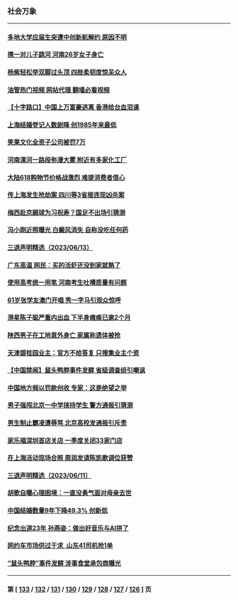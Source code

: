 ### 社会万象
---
#### [多地大学应届生突遭中创新航解约 原因不明](../../pages/ncid282/n14016440.md?06152045) 
#### [携一对儿子跳河 河南26岁女子身亡](../../pages/ncid282/n14016393.md?06152045) 
#### [杨紫轻松举双脚过头顶 四肢柔韧度惊呆众人](../../pages/ncid282/n14016257.md?06152045) 
#### [油管热门视频 网站代理 翻墙必看视频](http://138.2.39.72:81/youtube.html?epic-marker?06152045)
#### [【十字路口】中国上万富豪逃离 香港给台血泪课](../../pages/ncid282/n14016018.md?06152045) 
#### [上海结婚登记人数剧降 创1985年来最低](../../pages/ncid282/n14015997.md?06152045) 
#### [笑果文化全资子公司被罚7万](../../pages/ncid282/n14015874.md?06152045) 
#### [河南漯河一路段弥漫大雾 附近有多家化工厂](../../pages/ncid282/n14015894.md?06152045) 
#### [大陆618购物节价格战激烈 难提消费者信心](../../pages/ncid282/n14015758.md?06152045) 
#### [传上海发生抢劫案 四川等3省接连现凶杀案](../../pages/ncid282/n14015799.md?06152045) 
#### [梅西赴京踢球为习祝寿？国足不出场引猜测](../../pages/ncid282/n14015755.md?06152045) 
#### [冯小刚近照曝光 白癜风消失 自称没吃任何药](../../pages/ncid282/n14015589.md?06152045) 
#### [三退声明精选（2023/06/13）](../../pages/ncid282/n14015588.md?06152045) 
#### [广东高温 网民：买的活虾还没到家就熟了](../../pages/ncid282/n14015239.md?06152045) 
#### [使用高考统一用笔 河南考生吐槽质量有问题](../../pages/ncid282/n14015186.md?06152045) 
#### [61岁张学友澳门开唱 秀一字马引观众惊呼](../../pages/ncid282/n14014801.md?06152045) 
#### [港星陈子聪严重内出血 下半身瘫痪已逾2个月](../../pages/ncid282/n14014848.md?06152045) 
#### [陕西男子在工地意外身亡 家属称遗体被抢](../../pages/ncid282/n14014599.md?06152045) 
#### [天津碧桂园业主：官方不给答复 只搜集业主个资](../../pages/ncid282/n14014428.md?06152045) 
#### [【中国禁闻】鼠头鸭脖事件发酵 省级调查组引嘲讽](../../pages/ncid282/n14014531.md?06152045) 
#### [中国地方频以罚款创收 专家：这是绝望之举](../../pages/ncid282/n14014485.md?06152045) 
#### [男子强闯北京一中学挟持学生 警方通报引猜测](../../pages/ncid282/n14014486.md?06152045) 
#### [男生制止霸凌遭辱骂 北京高校发通报引斥责](../../pages/ncid282/n14014348.md?06152045) 
#### [家乐福深圳首店关店 一季度关闭33家门店](../../pages/ncid282/n14014389.md?06152045) 
#### [在上海活动现场合照 周润发请陈凯歌调位获赞](../../pages/ncid282/n14014245.md?06152045) 
#### [三退声明精选（2023/06/11）](../../pages/ncid282/n14014351.md?06152045) 
#### [胡歌自曝心理困境：一直没勇气面对母亲去世](../../pages/ncid282/n14014218.md?06152045) 
#### [中国结婚数量9年下降49.3% 创新低](../../pages/ncid282/n14014231.md?06152045) 
#### [纪念出道23年 孙燕姿：做出好音乐与AI拼了](../../pages/ncid282/n14014195.md?06152045) 
#### [网约车市场供过于求 山东41司机抢1单](../../pages/ncid282/n14013978.md?06152045) 
#### [“鼠头鸭脖”事件发酵 涉事食堂承包商曝光](../../pages/ncid282/n14013878.md?06152045) 

---
#### 第 [ [133](./133.md?06152045) / [132](./132.md?06152045) / [131](./131.md?06152045) / [130](./130.md?06152045) / [129](./129.md?06152045) / [128](./128.md?06152045) / [127](./127.md?06152045) / [126](./126.md?06152045) ] 页

